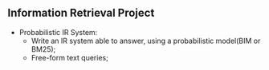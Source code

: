## Information Retrieval Project

* Probabilistic IR System:
	* Write an IR system able to answer, using a probabilistic model(BIM or BM25);
	* Free-form text queries;

